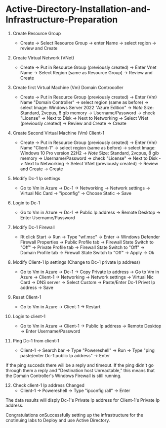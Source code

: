 # Active-Directory-Installation-and-Infrastructure-Preparation

1. Create Resource Group
   - Create -> Select Resource Group -> enter Name -> select region -> review and Create

2. Create Virtual Network (VNet)
   - Create -> Put in Resource Group (previously created) -> Enter Vnet Name -> Select Region (same as Resource Group) -> Review and Create

3. Create first Virtual Machine (Vm) Domain Controooller
   - Create -> Put in Resource Group (previously created) -> Enter (Vm) Name "Domain Controller" -> select region (same as before) -> select Image: Windows Server 2022 "Azure Edition" -> *Note* Size: Standard, 2vcpus, 8 gib memory -> Username/Password -> check "License" -> Next to Disk -> Next to 
   Networking -> Select VNet (previously created) -> Review and Create -> Create

4. Create Second Virtual Machine (Vm) Client-1
   - Create -> Put in Resource Group (previously created) -> Enter (Vm) Name "Client-1" -> select region (same as before) -> select Image: Windows 10 Pro version 22H2 -> *Note* Size: Standard, 2vcpus, 8 gib memory -> Username/Password -> check "License" -> Next to Disk -> Next to Networking
     -> Select VNet (previously created) -> Review and Create -> Create

5. Modify Dc-1 Ip settings
   - Go to Vm in Azure -> Dc-1 -> Networking -> Network settings -> Virtual Nic Card -> "ipconfig" -> Choose Static -> Save
  
6. Login to Dc-1
    - Go to Vm in Azure -> Dc-1 -> Public Ip address -> Remote Desktop -> Enter Username/Password
  
7. Modify Dc-1 Firewall
   - Rt click Start -> Run -> Type "wf.msc" -> Enter -> Windows Defender Firewall Properties -> Public Profile tab -> Firewall State Switch to "Off" -> Private Profile tab -> Firewall State Switch to "Off" -> Domain Profile tab -> Firewall State Switch to "Off" -> Apply -> Ok

8. Modify Client-1 Ip settings (Change to Dc-1 private Ip address)
    - Go to Vm in Azure -> Dc-1 -> Copy Private Ip address -> Go to Vm in Azure -> Client-1 -> Networking -> Network settings -> Virtual Nic Card -> DNS server -> Select Custom -> Paste/Enter Dc-1 Privet Ip address -> Save
  
9. Reset Client-1
   - Go to Vm in Azure -> Client-1 -> Restart

10. Login to client-1
    - Go to Vm in Azure -> Client-1 -> Public Ip address -> Remote Desktop -> Enter Username/Password
   
11. Ping Dc-1 from client-1
    - Client-1 -> Search bar -> Type "Powereshell" -> Run -> Type "ping paste/enter Dc-1 public Ip address" -> Enter
   
If the ping succeds there will be a reply and timeout. If the ping didn't go through them a reply and "Destination host   Unreactable," this means that the Domain Controller's Windows Firewall is still running.

12. Check client-1 Ip address Changed
    - Client-1 -> Powereshell  -> Type "ipconfig /all" -> Enter

The data results will disply Dc-1's Private Ip address for Client-1's Private Ip address.

Congratulations onSuccessfully setting up the  infrastructure for the cnotinuing labs to Deploy and use Active Directory.
  
   
   

   
